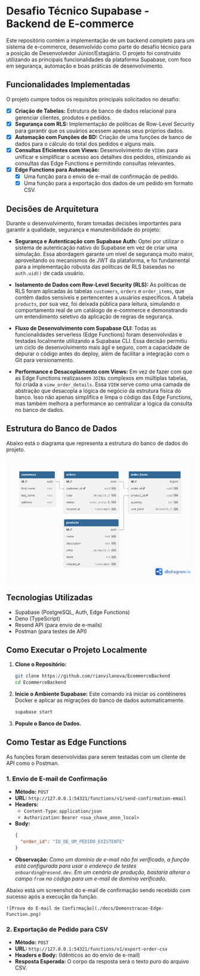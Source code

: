 # Desafio Técnico Supabase - Backend de E-commerce

Este repositório contém a implementação de um backend completo para um sistema de e-commerce, desenvolvido como parte do desafio técnico para a posição de Desenvolvedor Júnior/Estagiário. O projeto foi construído utilizando as principais funcionalidades da plataforma Supabase, com foco em segurança, automação e boas práticas de desenvolvimento.

## Funcionalidades Implementadas

O projeto cumpre todos os requisitos principais solicitados no desafio:

  - [x] **Criação de Tabelas:** Estrutura de banco de dados relacional para gerenciar clientes, produtos e pedidos.
  - [x] **Segurança com RLS:** Implementação de políticas de Row-Level Security para garantir que os usuários acessem apenas seus próprios dados.
  - [x] **Automação com Funções de BD:** Criação de uma funções de banco de dados para o cálculo do total dos pedidos e alguns mais.
  - [x] **Consultas Eficientes com Views:** Desenvolvimento de  `VIEWs` para unificar e simplificar o acesso aos detalhes dos pedidos, otimizando as consultas das Edge Functions e permitindo consultas relevantes.
  - [x] **Edge Functions para Automação:**
      - [x] Uma função para o envio de e-mail de confirmação de pedido.
      - [x] Uma função para a exportação dos dados de um pedido em formato CSV.

## Decisões de Arquitetura

Durante o desenvolvimento, foram tomadas decisões importantes para garantir a qualidade, segurança e manutenibilidade do projeto:

  * **Segurança e Autenticação com Supabase Auth:** Optei por utilizar o sistema de autenticação nativo do Supabase em vez de criar uma simulação. Essa abordagem garante um nível de segurança muito maior, aproveitando os mecanismos de JWT da plataforma, e foi fundamental para a implementação robusta das políticas de RLS baseadas no `auth.uid()` de cada usuário.

  * **Isolamento de Dados com Row-Level Security (RLS):** As políticas de RLS foram aplicadas às tabelas `customers`, `orders` e `order_items`, que contêm dados sensíveis e pertencentes a usuários específicos. A tabela `products`, por sua vez, foi deixada pública para leitura, simulando o comportamento real de um catálogo de e-commerce e demonstrando um entendimento seletivo da aplicação de regras de segurança.

  * **Fluxo de Desenvolvimento com Supabase CLI:** Todas as funcionalidades serverless (Edge Functions) foram desenvolvidas e testadas localmente utilizando a Supabase CLI. Essa decisão permitiu um ciclo de desenvolvimento mais ágil e seguro, com a capacidade de depurar o código antes do deploy, além de facilitar a integração com o Git para versionamento.

  * **Performance e Desacoplamento com Views:** Em vez de fazer com que as Edge Functions realizassem `JOINs` complexos em múltiplas tabelas, foi criada a `view_order_details`. Essa `VIEW` serve como uma camada de abstração que desacopla a lógica de negócio da estrutura física do banco. Isso não apenas simplifica e limpa o código das Edge Functions, mas também melhora a performance ao centralizar a lógica da consulta no banco de dados.

## Estrutura do Banco de Dados

Abaixo está o diagrama que representa a estrutura do banco de dados do projeto.

![Diagrama do Banco de Dados](./docs/db_diagram.png)

## Tecnologias Utilizadas

  * Supabase (PostgreSQL, Auth, Edge Functions)
  * Deno (TypeScript)
  * Resend API (para envio de e-mails)
  * Postman (para testes de API)

## Como Executar o Projeto Localmente

1.  **Clone o Repositório:**
    ```bash
    git clone https://github.com/rianvilanova/EcommerceBackend
    cd EcommerceBackend
    ```
2.  **Inicie o Ambiente Supabase:**
    Este comando irá iniciar os contêineres Docker e aplicar as migrações do banco de dados automaticamente.
    ```bash
    supabase start
    ```
3.  **Popule o Banco de Dados.**

## Como Testar as Edge Functions

As funções foram desenvolvidas para serem testadas com um cliente de API como o Postman.

### 1\. Envio de E-mail de Confirmação

  * **Método:** `POST`
  * **URL:** `http://127.0.0.1:54321/functions/v1/send-confirmation-email`
  * **Headers:**
      * `Content-Type`: `application/json`
      * `Authorization`: `Bearer <sua_chave_anon_local>`
  * **Body:**
    ```json
    {
      "order_id": "ID_DE_UM_PEDIDO_EXISTENTE"
    }
    ```
  * **Observação:** *Como um domínio de e-mail não foi verificado, a função está configurada para usar o endereço de testes `onboarding@resend.dev`. Em um cenário de produção, bastaria alterar o campo `from` no código para um e-mail de domínio verificado.*

  Abaixo está um screenshot do e-mail de confirmação sendo recebido com sucesso após a execução da função.

    ![Prova do E-mail de Confirmação](./docs/Demonstracao-Edge-Function.png)

### 2\. Exportação de Pedido para CSV

  * **Método:** `POST`
  * **URL:** `http://127.0.0.1:54321/functions/v1/export-order-csv`
  * **Headers e Body:** (Idênticos ao do envio de e-mail)
  * **Resposta Esperada:** O corpo da resposta será o texto puro do arquivo CSV.
